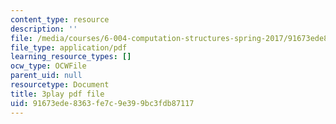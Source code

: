 ```yaml
---
content_type: resource
description: ''
file: /media/courses/6-004-computation-structures-spring-2017/91673ede8363fe7c9e399bc3fdb87117_swdDzsfFflo.pdf
file_type: application/pdf
learning_resource_types: []
ocw_type: OCWFile
parent_uid: null
resourcetype: Document
title: 3play pdf file
uid: 91673ede-8363-fe7c-9e39-9bc3fdb87117
---
```


